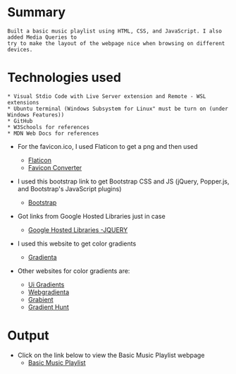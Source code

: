 # Summary
    Built a basic music playlist using HTML, CSS, and JavaScript. I also added Media Queries to 
    try to make the layout of the webpage nice when browsing on different devices.

# Technologies used
    * Visual Stdio Code with Live Server extension and Remote - WSL extensions
    * Ubuntu terminal (Windows Subsystem for Linux" must be turn on (under Windows Features))
    * GitHub
    * W3Schools for references
    * MDN Web Docs for references

* For the favicon.ico, I used Flaticon to get a png and then used 
    * [Flaticon](https://www.flaticon.com/)
    * [Favicon Converter](https://favicon.io/favicon-converter/)

* I used this bootstrap link to get Bootstrap CSS and JS (jQuery, Popper.js, and Bootstrap's JavaScript plugins)
    * [Bootstrap](https://getbootstrap.com/docs/4.0/getting-started/introduction/)

* Got links from Google Hosted Libraries just in case
    * [Google Hosted Libraries -JQUERY](https://developers.google.com/speed/libraries#jquery)

* I used this website to get color gradients
    * [Gradienta](https://gradienta.io/)

* Other websites for color gradients are:
    * [Ui Gradients](https://uigradients.com/)
    * [Webgradienta](https://webgradients.com/)
    * [Grabient](https://www.grabient.com/)
    * [Gradient Hunt](https://gradienthunt.com/)


# Output

* Click on the link below to view the Basic Music Playlist webpage
    * [Basic Music Playlist](https://jennym0715.github.io/Basic_Music_Playlist.github.io/)
